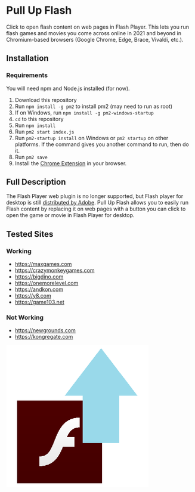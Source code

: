 # Pull Up Flash

Click to open flash content on web pages in Flash Player. This lets you run flash games and movies you come across online in 2021 and beyond in Chromium-based browsers (Google Chrome, Edge, Brace, Vivaldi, etc.).

## Installation

### Requirements

You will need npm and Node.js installed (for now).

1. Download this repository
2. Run `npm install -g pm2` to install pm2 (may need to run as root)
3. If on Windows, run `npm install -g pm2-windows-startup`
4. `cd` to this repository
5. Run `npm install`
6. Run `pm2 start index.js` 
7. Run `pm2-startup install` on Windows or `pm2 startup` on other platforms. If the command gives you another command to run, then do it.
8. Run `pm2 save`
9. Install the [Chrome Extension](https://github.com/jamesgrams/pull-up-flash-extension) in your browser.

## Full Description

The Flash Player web plugin is no longer supported, but Flash player for desktop is still [distributed by Adobe](https://www.adobe.com/support/flashplayer/debug_downloads.html). Pull Up Flash allows you to easily run Flash content by replacing it on web pages with a button you can click to open the game or movie in Flash Player for desktop.

## Tested Sites

### Working
* https://maxgames.com
* https://crazymonkeygames.com
* https://bigdino.com
* https://onemorelevel.com
* https://andkon.com
* https://y8.com
* https://game103.net

### Not Working
* https://newgrounds.com
* https://kongregate.com

![Pull Up Flash Logo](./assets/logo.png)